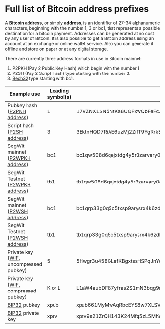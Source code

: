 # Full list of Bitcoin address prefixes

A __Bitcoin address__, or simply __address__, is an identifier of 27-34 alphanumeric characters, beginning with the number 1, 3 or bc1, that represents a possible destination for a bitcoin payment. Addresses can be generated at no cost by any user of Bitcoin. It is also possible to get a Bitcoin address using an account at an exchange or online wallet service. Also you can generate it offline and store on paper or at any digital storage.

There are currently three address formats in use in Bitcoin mainnet:

1. P2PKH (Pay 2 Public Key Hash) which begin with the number 1
2. P2SH (Pay 2 Script Hash) type starting with the number 3.
3. [Bech32](https://en.bitcoin.it/wiki/Bech32) type starting with bc1.

Example use | Leading symbol(s) | Example
----------- | ----------------- | -------
Pubkey hash ([P2PKH address](https://en.bitcoin.it/wiki/Transaction#Pay-to-PubkeyHash)) | 1 | 17VZNX1SN5NtKa8UQFxwQbFeFc3iqRYhem
Script hash ([P2SH address](https://en.bitcoin.it/wiki/Pay_to_script_hash)) | 3 | 3EktnHQD7RiAE6uzMj2ZifT9YgRrkSgzQX
SegWit mainnet ([P2WPKH address](https://github.com/bitcoin/bips/blob/master/bip-0173.mediawiki)) | bc1 | bc1qw508d6qejxtdg4y5r3zarvary0c5xw7kv8f3t4
SegWit Testnet ([P2WPKH address](https://github.com/bitcoin/bips/blob/master/bip-0173.mediawiki)) | tb1 | tb1qw508d6qejxtdg4y5r3zarvary0c5xw7kxpjzsx
SegWit mainnet ([P2WSH address](https://github.com/bitcoin/bips/blob/master/bip-0173.mediawiki)) | bc1 | bc1qrp33g0q5c5txsp9arysrx4k6zdkfs4nce4xj0gdcccefvpysxf3qccfmv3
SegWit Testnet ([P2WSH address](https://github.com/bitcoin/bips/blob/master/bip-0173.mediawiki)) | tb1 | tb1qrp33g0q5c5txsp9arysrx4k6zdkfs4nce4xj0gdcccefvpysxf3q0sl5k7
Private key ([WIF](https://en.bitcoin.it/wiki/Wallet_import_format), uncompressed pubkey) | 5 | 5Hwgr3u458GLafKBgxtssHSPqJnYoGrSzgQsPwLFhLNYskDPyyA
Private key ([WIF](https://en.bitcoin.it/wiki/Wallet_import_format), compressed pubkey) | K or L | L1aW4aubDFB7yfras2S1mN3bqg9nwySY8nkoLmJebSLD5BWv3ENZ
[BIP32](https://en.bitcoin.it/wiki/BIP_0032) pubkey | xpub |  	xpub661MyMwAqRbcEYS8w7XLSVeEsBXy79zSzH1J8vCdxAZningWLdN3zgtU6LBpB85b3D2yc8sfvZU521AAwdZafEz7mnzBBsz4wKY5e4cp9LB
[BIP32](https://en.bitcoin.it/wiki/BIP_0032) private key | xprv |  	xprv9s21ZrQH143K24Mfq5zL5MhWK9hUhhGbd45hLXo2Pq2oqzMMo63oStZzF93Y5wvzdUayhgkkFoicQZcP3y52uPPxFnfoLZB21Teqt1VvEHx
